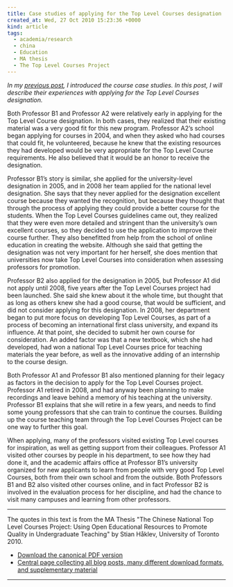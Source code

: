 ```yaml
---
title: Case studies of applying for the Top Level Courses designation
created_at: Wed, 27 Oct 2010 15:23:36 +0000
kind: article
tags:
  - academia/research
  - china
  - Education
  - MA thesis
  - The Top Level Courses Project
---
```


*In my [previous
post](http://reganmian.net/blog/2010/10/26/introducing-individual-top-level-courses-case-studies),
I introduced the course case studies. In this post, I will describe
their experiences with applying for the Top Level Courses designation.*

Both Professor B1 and Professor A2 were relatively early in applying for
the Top Level Course designation. In both cases, they realized that
their existing material was a very good fit for this new program.
Professor A2’s school began applying for courses in 2004, and when they
asked who had courses that could fit, he volunteered, because he knew
that the existing resources they had developed would be very appropriate
for the Top Level Course requirements. He also believed that it would be
an honor to receive the designation.

Professor B1’s story is similar, she applied for the university-level
designation in 2005, and in 2008 her team applied for the national level
designation. She says that they never applied for the designation
excellent course because they wanted the recognition, but because they
thought that through the process of applying they could provide a better
course for the students. When the Top Level Courses guidelines came out,
they realized that they were even more detailed and stringent than the
university’s own excellent courses, so they decided to use the
application to improve their course further. They also benefitted from
help from the school of online education in creating the website.
Although she said that getting the designation was not very important
for her herself, she does mention that universities now take Top Level
Courses into consideration when assessing professors for promotion.

Professor B2 also applied for the designation in 2005, but Professor A1
did not apply until 2008, five years after the Top Level Courses project
had been launched. She said she knew about it the whole time, but
thought that as long as others knew she had a good course, that would be
sufficient, and did not consider applying for this designation. In 2008,
her department began to put more focus on developing Top Level Courses,
as part of a process of becoming an international first class
university, and expand its influence. At that point, she decided to
submit her own course for consideration. An added factor was that a new
textbook, which she had developed, had won a national Top Level Courses
price for teaching materials the year before, as well as the innovative
adding of an internship to the course design.

Both Professor A1 and Professor B1 also mentioned planning for their
legacy as factors in the decision to apply for the Top Level Courses
project. Professor A1 retired in 2008, and had anyway been planning to
make recordings and leave behind a memory of his teaching at the
university. Professor B1 explains that she will retire in a few years,
and needs to find some young professors that she can train to continue
the courses. Building up the course teaching team through the Top Level
Courses Project can be one way to further this goal.

When applying, many of the professors visited existing Top Level courses
for inspiration, as well as getting support from their colleagues.
Professor A1 visited other courses by people in his department, to see
how they had done it, and the academic affairs office at Professor B1’s
university organized for new applicants to learn from people with very
good Top Level Courses, both from their own school and from the outside.
Both Professors B1 and B2 also visited other courses online, and in fact
Professor B2 is involved in the evaluation process for her discipline,
and had the chance to visit many campuses and learning from other
professors.

* * * * *

The quotes in this text is from the MA Thesis "The Chinese National Top
Level Courses Project: Using Open Educational Resources to Promote
Quality in Undergraduate Teaching" by Stian Håklev, University of
Toronto 2010.

-   [Download the canonical PDF
  version](http://reganmian.net/top-level-courses/Haklev_Stian_201009_MA_thesis.pdf)
-   [Central page collecting all blog posts, many different download
  formats, and supplementary
  material](http://reganmian.net/top-level-courses)

* * * * *
